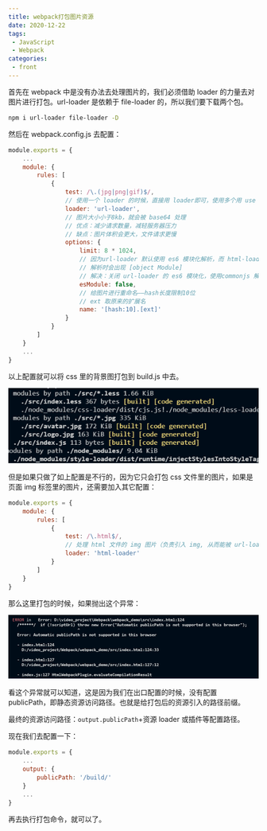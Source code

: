 ```yaml
---
title: webpack打包图片资源
date: 2020-12-22
tags:
 - JavaScript
 - Webpack
categories:
 - front
---
```


首先在 webpack 中是没有办法去处理图片的，我们必须借助 loader 的力量去对图片进行打包。url-loader 是依赖于 file-loader 的，所以我们要下载两个包。

```sh
npm i url-loader file-loader -D
```

然后在 webpack.config.js 去配置：

```javascript
module.exports = {
    ...
    module: {
        rules: [
            {
                test: /\.(jpg|png|gif)$/,
                // 使用一个 loader 的时候，直接用 loader即可，使用多个用 use
                loader: 'url-loader',
                // 图片大小小于8kb，就会被 base64 处理
          		// 优点：减少请求数量，减轻服务器压力
          		// 缺点：图片体积会更大，文件请求更慢
                options: {
                    limit: 8 * 1024,
                    // 因为url-loader 默认使用 es6 模块化解析，而 html-loader 引入图片是 commonjs
                    // 解析时会出现 [object Module]
                    // 解决：关闭 url-loader 的 es6 模块化，使用commonjs 解析
                    esModule: false,
                    // 给图片进行重命名——hash长度限制10位
                    // ext 取原来的扩展名
                    name: '[hash:10].[ext]'
                }
            }
        ]
    }
    ...
}
```

以上配置就可以将 css 里的背景图打包到 build.js 中去。

<img src="../imgs/webpack_css_img.png">

但是如果只做了如上配置是不行的，因为它只会打包 css 文件里的图片，如果是页面 img 标签里的图片，还需要加入其它配置：

```javascript
module.exports = {
    module: {
        rules: [
            {
                test: /\.html$/,
                // 处理 html 文件的 img 图片（负责引入 img, 从而能被 url-loader 进行处理）
                loader: 'html-loader'
            }
        ]
    }
}
```

那么这里打包的时候，如果抛出这个异常：

<img src="../imgs/webpack_htmlimg_error.png">

看这个异常就可以知道，这是因为我们在出口配置的时候，没有配置 publicPath，即静态资源访问路径。也就是给打包后的资源引入的路径前缀。

最终的资源访问路径：`output.publicPath`+资源 loader 或插件等配置路径。

现在我们去配置一下：

```javascript
module.exports = {
    ...
    output: {
        publicPath: '/build/'
    }
    ...
}
```

再去执行打包命令，就可以了。